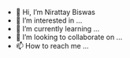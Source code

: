 - 👋 Hi, I’m Nirattay Biswas
- 👀 I’m interested in ...
- 🌱 I’m currently learning ...
- 💞️ I’m looking to collaborate on ...
- 📫 How to reach me ...

<!---
Nirucoder/Nirucoder is a ✨ special ✨ repository because its `README.md` (this file) appears on your GitHub profile.
You can click the Preview link to take a look at your changes.
--->
